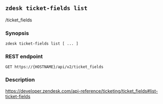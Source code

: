 ## `zdesk ticket-fields list`

/ticket_fields

### Synopsis

    zdesk ticket-fields list [ ... ]

### REST endpoint

    GET https://{HOSTNAME}/api/v2/ticket_fields

### Description

https://developer.zendesk.com/api-reference/ticketing/ticket_fields#list-ticket-fields

